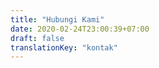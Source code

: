 ```yaml
---
title: "Hubungi Kami"
date: 2020-02-24T23:00:39+07:00
draft: false
translationKey: "kontak"
---
```


